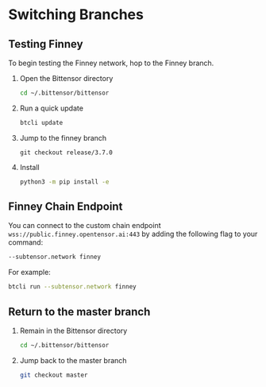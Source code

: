 # Switching Branches

## Testing Finney

To begin testing the Finney network, hop to the Finney branch.

1. Open the Bittensor directory

   ```bash
   cd ~/.bittensor/bittensor
   ```

1. Run a quick update

   ```bash
   btcli update
   ```

1. Jump to the finney branch

   ```
   git checkout release/3.7.0
   ```

1. Install

   ```bash
   python3 -m pip install -e
   ```

## Finney Chain Endpoint

You can connect to the custom chain endpoint
`wss://public.finney.opentensor.ai:443` by adding the following flag to your
command:

```bash
--subtensor.network finney
```

For example:

```bash
btcli run --subtensor.network finney
```

## Return to the master branch

1. Remain in the Bittensor directory

   ```bash
   cd ~/.bittensor/bittensor
   ```

1. Jump back to the master branch

   ```bash
   git checkout master
   ```

